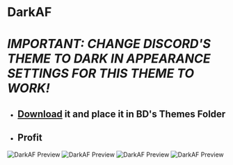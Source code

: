 # DarkAF
# *IMPORTANT: CHANGE DISCORD'S THEME TO DARK IN APPEARANCE SETTINGS FOR THIS THEME TO WORK!*
- ## [Download](https://raw.githubusercontent.com/TrapStoner/DarkAF/master/DarkAF.css) it and place it in BD's Themes Folder
- ## Profit

![DarkAF Preview](https://i.imgur.com/OX29NZd.png)
![DarkAF Preview](https://i.imgur.com/nNXCrcg.png)
![DarkAF Preview](https://i.imgur.com/xhSnMOU.png)
![DarkAF Preview](https://i.imgur.com/zoUyK4f.png)
